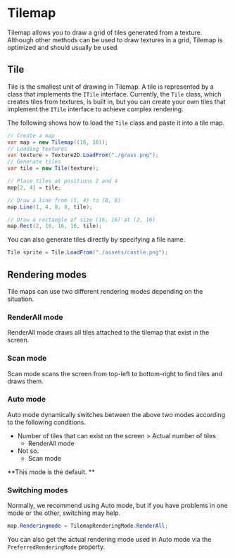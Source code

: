 # Tilemap

Tilemap allows you to draw a grid of tiles generated from a texture.
Although other methods can be used to draw textures in a grid, Tilemap is optimized and should usually be used.

## Tile

Tile is the smallest unit of drawing in Tilemap. A tile is represented by a class that implements the `ITile` interface. Currently, the `Tile` class, which creates tiles from textures, is built in, but you can create your own tiles that implement the `ITile` interface to achieve complex rendering.

The following shows how to load the `Tile` class and paste it into a tile map.

```cs
// Create a map
var map = new Tilemap((16, 16));
// Loading textures
var texture = Texture2D.LoadFrom("./grass.png");
// Generate tiles
var tile = new Tile(texture);

// Place tiles at positions 2 and 4
map[2, 4] = tile;

// Draw a line from (1, 4) to (8, 8)
map.Line(1, 4, 8, 8, tile);

// Draw a rectangle of size (16, 16) at (2, 16)
map.Rect(2, 16, 16, 16, tile);
```

You can also generate tiles directly by specifying a file name.

```cs
Tile sprite = Tile.LoadFrom("./assets/castle.png");
```

## Rendering modes

Tile maps can use two different rendering modes depending on the situation.

### RenderAll mode

RenderAll mode draws all tiles attached to the tilemap that exist in the screen.

### Scan mode

Scan mode scans the screen from top-left to bottom-right to find tiles and draws them.

### Auto mode

Auto mode dynamically switches between the above two modes according to the following conditions.
- Number of tiles that can exist on the screen > Actual number of tiles
	- RenderAll mode
- Not so.
	- Scan mode

**This mode is the default. **

### Switching modes

Normally, we recommend using Auto mode, but if you have problems in one mode or the other, switching may help.

```cs
map.Renderingmode = TilemapRenderingMode.RenderAll;
```

You can also get the actual rendering mode used in Auto mode via the `PreferredRenderingMode` property.
